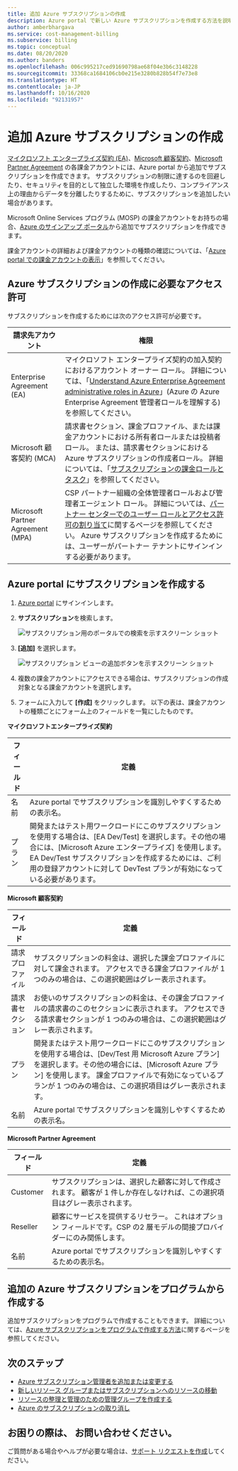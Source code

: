 ```yaml
---
title: 追加 Azure サブスクリプションの作成
description: Azure portal で新しい Azure サブスクリプションを作成する方法を説明します。 課金アカウントのフォームに関する情報を参照して、使用可能なその他のリソースを確認してください。
author: amberbhargava
ms.service: cost-management-billing
ms.subservice: billing
ms.topic: conceptual
ms.date: 08/20/2020
ms.author: banders
ms.openlocfilehash: 006c995217ced91690798ae68f04e3b6c3148228
ms.sourcegitcommit: 33368ca1684106cb0e215e3280b828b54f7e73e8
ms.translationtype: HT
ms.contentlocale: ja-JP
ms.lasthandoff: 10/16/2020
ms.locfileid: "92131957"
---
```

# <a name="create-an-additional-azure-subscription"></a>追加 Azure サブスクリプションの作成

[マイクロソフト エンタープライズ契約 (EA)](https://azure.microsoft.com/pricing/enterprise-agreement/)、[Microsoft 顧客契約](https://azure.microsoft.com/pricing/purchase-options/microsoft-customer-agreement/)、[Microsoft Partner Agreement](https://www.microsoft.com/licensing/news/introducing-microsoft-partner-agreement) の各課金アカウントには、Azure portal から追加でサブスクリプションを作成できます。 サブスクリプションの制限に達するのを回避したり、セキュリティを目的として独立した環境を作成したり、コンプライアンス上の理由からデータを分離したりするために、サブスクリプションを追加したい場合があります。

Microsoft Online Services プログラム (MOSP) の課金アカウントをお持ちの場合、[Azure のサインアップ ポータル](https://account.azure.com/signup?offer=ms-azr-0003p)から追加でサブスクリプションを作成できます。

課金アカウントの詳細および課金アカウントの種類の確認については、「[Azure portal での課金アカウントの表示](view-all-accounts.md)」を参照してください。

## <a name="permission-required-to-create-azure-subscriptions"></a>Azure サブスクリプションの作成に必要なアクセス許可

サブスクリプションを作成するためには次のアクセス許可が必要です。

|請求先アカウント  |権限  |
|---------|---------|
|Enterprise Agreement (EA) |  マイクロソフト エンタープライズ契約の加入契約におけるアカウント オーナー ロール。 詳細については、「[Understand Azure Enterprise Agreement administrative roles in Azure](understand-ea-roles.md)」(Azure の Azure Enterprise Agreement 管理者ロールを理解する) を参照してください。    |
|Microsoft 顧客契約 (MCA) |  請求書セクション、課金プロファイル、または課金アカウントにおける所有者ロールまたは投稿者ロール。 または、請求書セクションにおける Azure サブスクリプションの作成者ロール。  詳細については、「[サブスクリプションの課金ロールとタスク](understand-mca-roles.md#subscription-billing-roles-and-tasks)」を参照してください。    |
|Microsoft Partner Agreement (MPA) |   CSP パートナー組織の全体管理者ロールおよび管理者エージェント ロール。 詳細については、[パートナー センターでのユーザー ロールとアクセス許可の割り当て](/partner-center/permissions-overview)に関するページを参照してください。  Azure サブスクリプションを作成するためには、ユーザーがパートナー テナントにサインインする必要があります。   |

## <a name="create-a-subscription-in-the-azure-portal"></a>Azure portal にサブスクリプションを作成する

1. [Azure portal](https://portal.azure.com) にサインインします。
1. **サブスクリプション**を検索します。

   ![サブスクリプション用のポータルでの検索を示すスクリーン ショット](./media/create-subscription/billing-search-subscription-portal.png)

1. **[追加]** を選択します。

   ![サブスクリプション ビューの追加ボタンを示すスクリーン ショット](./media/create-subscription/subscription-add.png)

1. 複数の課金アカウントにアクセスできる場合は、サブスクリプションの作成対象となる課金アカウントを選択します。

1. フォームに入力して **[作成]** をクリックします。 以下の表は、課金アカウントの種類ごとにフォーム上のフィールドを一覧にしたものです。

**マイクロソフトエンタープライズ契約**

|フィールド  |定義  |
|---------|---------|
|名前     | Azure portal でサブスクリプションを識別しやすくするための表示名。  |
|プラン     | 開発またはテスト用ワークロードにこのサブスクリプションを使用する場合は、[EA Dev/Test] を選択します。その他の場合には、[Microsoft Azure エンタープライズ] を使用します。 EA Dev/Test サブスクリプションを作成するためには、ご利用の登録アカウントに対して DevTest プランが有効になっている必要があります。|

**Microsoft 顧客契約**

|フィールド  |定義  |
|---------|---------|
|請求プロファイル     | サブスクリプションの料金は、選択した課金プロファイルに対して課金されます。 アクセスできる課金プロファイルが 1 つのみの場合は、この選択範囲はグレー表示されます。     |
|請求書セクション     | お使いのサブスクリプションの料金は、その課金プロファイルの請求書のこのセクションに表示されます。 アクセスできる請求書セクションが 1 つのみの場合は、この選択範囲はグレー表示されます。  |
|プラン     | 開発またはテスト用ワークロードにこのサブスクリプションを使用する場合は、[Dev/Test 用 Microsoft Azure プラン] を選択します。その他の場合には、[Microsoft Azure プラン] を使用します。 課金プロファイルで有効になっているプランが 1 つのみの場合は、この選択項目はグレー表示されます。  |
|名前     | Azure portal でサブスクリプションを識別しやすくするための表示名。  |

**Microsoft Partner Agreement**

|フィールド  |定義  |
|---------|---------|
|Customer    | サブスクリプションは、選択した顧客に対して作成されます。 顧客が 1 件しか存在しなければ、この選択項目はグレー表示されます。  |
|Reseller    | 顧客にサービスを提供するリセラー。 これはオプション フィールドです。CSP の2 層モデルの間接プロバイダーにのみ関係します。 |
|名前     | Azure portal でサブスクリプションを識別しやすくするための表示名。  |

## <a name="create-an-additional-azure-subscription-programmatically"></a>追加の Azure サブスクリプションをプログラムから作成する

追加サブスクリプションをプログラムで作成することもできます。 詳細については、[Azure サブスクリプションをプログラムで作成する方法](programmatically-create-subscription.md)に関するページを参照してください。

## <a name="next-steps"></a>次のステップ

- [Azure サブスクリプション管理者を追加または変更する](add-change-subscription-administrator.md)
- [新しいリソース グループまたはサブスクリプションへのリソースの移動](../../azure-resource-manager/management/move-resource-group-and-subscription.md)
- [リソースの整理と管理のための管理グループを作成する](../../governance/management-groups/create-management-group-portal.md)
- [Azure のサブスクリプションの取り消し](cancel-azure-subscription.md)

## <a name="need-help-contact-us"></a>お困りの際は、 お問い合わせください。

ご質問がある場合やヘルプが必要な場合は、[サポート リクエストを作成](https://go.microsoft.com/fwlink/?linkid=2083458)してください。
